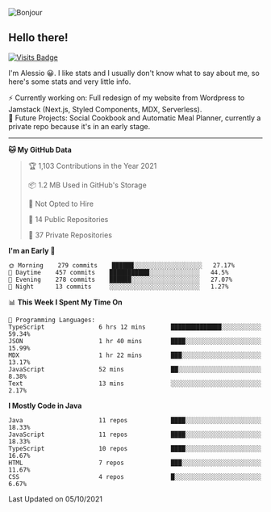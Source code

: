 ![Bonjour](https://i.redd.it/ayih4qogh2a51.png)

## Hello there!
[![Visits Badge](https://badges.pufler.dev/visits/PandaSekh/PandaSekh)](https://alessiofranceschi.me)

I'm Alessio 😀. I like stats and I usually don't know what to say about me, so here's some stats and very little info.

⚡ Currently working on: Full redesign of my website from Wordpress to Jamstack (Next.js, Styled Components, MDX, Serverless).  
🤔 Future Projects: Social Cookbook and Automatic Meal Planner, currently a private repo because it's in an early stage.

---

<!--START_SECTION:waka-->
**🐱 My GitHub Data** 

> 🏆 1,103 Contributions in the Year 2021
 > 
> 📦 1.2 MB Used in GitHub's Storage 
 > 
> 🚫 Not Opted to Hire
 > 
> 📜 14 Public Repositories 
 > 
> 🔑 37 Private Repositories  
 > 
**I'm an Early 🐤** 

```text
🌞 Morning    279 commits    ██████░░░░░░░░░░░░░░░░░░░   27.17% 
🌆 Daytime    457 commits    ███████████░░░░░░░░░░░░░░   44.5% 
🌃 Evening    278 commits    ██████░░░░░░░░░░░░░░░░░░░   27.07% 
🌙 Night      13 commits     ░░░░░░░░░░░░░░░░░░░░░░░░░   1.27%

```


📊 **This Week I Spent My Time On** 

```text
💬 Programming Languages: 
TypeScript               6 hrs 12 mins       ██████████████░░░░░░░░░░░   59.34% 
JSON                     1 hr 40 mins        ████░░░░░░░░░░░░░░░░░░░░░   15.99% 
MDX                      1 hr 22 mins        ███░░░░░░░░░░░░░░░░░░░░░░   13.17% 
JavaScript               52 mins             ██░░░░░░░░░░░░░░░░░░░░░░░   8.38% 
Text                     13 mins             ░░░░░░░░░░░░░░░░░░░░░░░░░   2.17%

```

**I Mostly Code in Java** 

```text
Java                     11 repos            ████░░░░░░░░░░░░░░░░░░░░░   18.33% 
JavaScript               11 repos            ████░░░░░░░░░░░░░░░░░░░░░   18.33% 
TypeScript               10 repos            ████░░░░░░░░░░░░░░░░░░░░░   16.67% 
HTML                     7 repos             ███░░░░░░░░░░░░░░░░░░░░░░   11.67% 
CSS                      4 repos             █░░░░░░░░░░░░░░░░░░░░░░░░   6.67%

```



 Last Updated on 05/10/2021
<!--END_SECTION:waka-->
